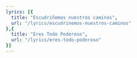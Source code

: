 ```yaml
---
lyrics: [{
  title: "Escudriñemos nuestros caminos", 
  url: "/lyrics/escudrinemos-nuestros-caminos"
},{
  title: "Eres Todo Poderoso", 
  url: "/lyrics/eres-todo-poderoso"
}]
---
```


